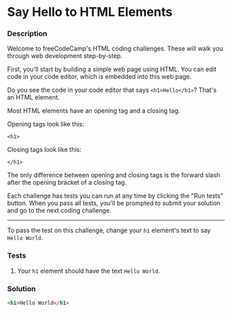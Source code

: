 # Say Hello to HTML Elements

### Description

Welcome to freeCodeCamp's HTML coding challenges. These will walk you through web development step-by-step.

First, you'll start by building a simple web page using HTML. You can edit code in your code editor, which is embedded into this web page.

Do you see the code in your code editor that says `<h1>Hello</h1>`? That's an HTML element.

Most HTML elements have an opening tag and a closing tag.

Opening tags look like this:
```
<h1>
```

Closing tags look like this:
```
</h1>
```
The only difference between opening and closing tags is the forward slash after the opening bracket of a closing tag.

Each challenge has tests you can run at any time by clicking the "Run tests" button. When you pass all tests, you'll be prompted to submit your solution and go to the next coding challenge.

---

To pass the test on this challenge, change your `h1` element's text to say `Hello World`.

### Tests

1. Your `h1` element should have the text `Hello World`.

### Solution

```html
<h1>Hello World</h1>
```
